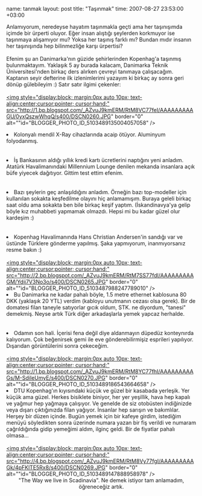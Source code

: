 name: tanmak
layout: post
title: "Taşınmak"
time: 2007-08-27 23:53:00 +03:00

Anlamıyorum, neredeyse hayatım taşınmakla geçti ama her taşınışımda içimde bir ürperti oluyor. Eğer insan alıştığı şeylerden korkmuyor ise taşınmaya alışamıyor mu? Yoksa her taşınış farklı mı? Bundan mıdır insanın her taşınışında hep bilinmezliğe karşı ürpertisi?<br /><br />Efenim şu an Danimarka'nın güzide şehirlerinden Kopenhag'a taşınmış bulunmaktayım. Yaklaşık 5 ay burada kalacam, Danimarka Teknik Üniversitesi'nden birkaç ders alırken çevreyi tanımaya çalışacağım. Kaptanın seyir defterine ilk izlenimlerimi yazayım ki birkaç ay sonra geri dönüp gülebileyim :) Satır satır ilgimi çekenler:<br /><br /><a onblur="try {parent.deselectBloggerImageGracefully();} catch(e) {}" href="http://1.bp.blogspot.com/_AZvuJ9kmERM/RtM8VC77feI/AAAAAAAAAGU/0yxQszwWhqQ/s1600-h/DSCN0260.JPG"><img style="display:block; margin:0px auto 10px; text-align:center;cursor:pointer; cursor:hand;" src="http://1.bp.blogspot.com/_AZvuJ9kmERM/RtM8VC77feI/AAAAAAAAAGU/0yxQszwWhqQ/s400/DSCN0260.JPG" border="0" alt=""id="BLOGGER_PHOTO_ID_5103489135004057058" /></a><br /><li>Kolonyalı mendil X-Ray cihazlarında acaip ötüyor. Aluminyum folyodanmış.</li><br /><br /><li>İş Bankasının aldığı yıllık kredi kartı ücretlerini naptığını yeni anladım. Atatürk Havalimanındaki Millennium Lounge denilen mekanda insanlara açık büfe yiyecek dağıtıyor. Gittim test ettim efenim.</li><br /><br /><li>Bazı şeylerin geç anlaşıldığını anladım. Örneğin bazı top-modeller için kullanılan sokakta keşfedilme olayını hiç anlamamışım. Buraya geleli birkaç saat oldu ama sokakta ben bile birkaç keşif yaptım. (İskandinavya'ya gelip böyle kız muhabbeti yapmamak olmazdı. Hepsi mi bu kadar güzel olur kardeşim :)</li><br /><br /><li>Kopenhag Havalimanında Hans Christian Andersen'in sandığı var ve üstünde Türklere gönderme yapılmış. Şaka yapmıyorum, inanmıyorsanız resme bakın :)</li><br /><a onblur="try {parent.deselectBloggerImageGracefully();} catch(e) {}" href="http://2.bp.blogspot.com/_AZvuJ9kmERM/RtM7SS77fdI/AAAAAAAAAGM/Ydij7V3No3o/s1600-h/DSCN0265.JPG"><img style="display:block; margin:0px auto 10px; text-align:center;cursor:pointer; cursor:hand;" src="http://2.bp.blogspot.com/_AZvuJ9kmERM/RtM7SS77fdI/AAAAAAAAAGM/Ydij7V3No3o/s400/DSCN0265.JPG" border="0" alt=""id="BLOGGER_PHOTO_ID_5103487988247789010" /></a><br /><li>Bu Danimarka ne kadar pahalı böyle, 1.5 metre ethernet kablosuna 80 DKK (yaklaşık 20 YTL) verdim (kabloyu unutmanın cezası olsa gerek). Bir de domatesi filan taneyle satıyorlar gıcık oldum, STK. ne diyordum, "tanesi" demekmiş. Neyse artık Türk diğer arkadaşlarla yemek yapcaz herhalde.</li><br /><br /><li>Odamın son hali. İçerisi fena değil diye aldanmayın düpedüz konteynırda kalıyorum. Çok beğenirsek gemi ile eve gönderebilirmişiz esprileri yapılıyor. Dışarıdan görüntülerini sonra çekeceğim.</li><br /><a onblur="try {parent.deselectBloggerImageGracefully();} catch(e) {}" href="http://1.bp.blogspot.com/_AZvuJ9kmERM/RtM8YC77fhI/AAAAAAAAAGs/M-SdiIeUmyE/s1600-h/DSCN0270.JPG"><img style="display:block; margin:0px auto 10px; text-align:center;cursor:pointer; cursor:hand;" src="http://1.bp.blogspot.com/_AZvuJ9kmERM/RtM8YC77fhI/AAAAAAAAAGs/M-SdiIeUmyE/s400/DSCN0270.JPG" border="0" alt=""id="BLOGGER_PHOTO_ID_5103489186543664658" /></a><br /><li>DTU Kopenhag'ın kıyısındaki küçük ve güzel bir kasabada yerleşik. Yer küçük ama güzel. Herkes bisiklete biniyor, her yer yeşillik, hava hep kapalı ve yağmur hep yağmaya çalışıyor. Ve genelde de siz otobüsten indiğinizde veya dışarı çıktığınızda filan yağıyor. İnsanlar hep sarışın ve bakımlılar. Herşey bir düzen içinde. Bugün yemek için bir kafeye girdim, istediğim menüyü söyledikten sonra üzerinde numara yazan bir fiş verildi ve numaram çağrıldığında gidip yemeğimi aldım, ilginç geldi. Bir de fiyatlar pahalı olmasa...</li><br /><a onblur="try {parent.deselectBloggerImageGracefully();} catch(e) {}" href="http://4.bp.blogspot.com/_AZvuJ9kmERM/RtM8Vy77fgI/AAAAAAAAAGk/4pFKlTE5Rx8/s1600-h/DSCN0269.JPG"><img style="display:block; margin:0px auto 10px; text-align:center;cursor:pointer; cursor:hand;" src="http://4.bp.blogspot.com/_AZvuJ9kmERM/RtM8Vy77fgI/AAAAAAAAAGk/4pFKlTE5Rx8/s400/DSCN0269.JPG" border="0" alt=""id="BLOGGER_PHOTO_ID_5103489147888958978" /></a><center>"The Way we live in Scadinavia". Ne demek istiyor tam anlamadım, öğreneceğiz artık.</center>

